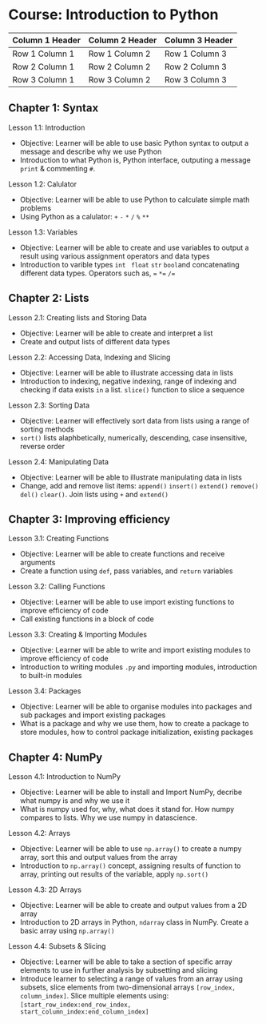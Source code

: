 Course: Introduction to Python
================================

| Column 1 Header | Column 2 Header | Column 3 Header |
| --------------- | --------------- | --------------- |
| Row 1 Column 1 | Row 1 Column 2 | Row 1 Column 3 |
| Row 2 Column 1 | Row 2 Column 2 | Row 2 Column 3 |
| Row 3 Column 1 | Row 3 Column 2 | Row 3 Column 3 |

Chapter 1: Syntax
-------------------------------------------------------

Lesson 1.1: Introduction
* Objective: Learner will be able to use basic Python syntax to output a message and describe why we use Python
* Introduction to what Python is, Python interface, outputing a message `print` & commenting `#`. 

Lesson 1.2: Calulator
* Objective: Learner will be able to use Python to calculate simple math problems
* Using Python as a calulator: `+` `-` `*`  `/`  `%`  `**` 

Lesson 1.3: Variables 
* Objective: Learner will be able to create and use variables to output a result using various assignment operators and data types
* Introduction to varible types `int`  ` float`  `str`  `bool`and concatenating different data types. Operators such as, `=` `*=` `/=`


Chapter 2: Lists
-----------------------------------

Lesson 2.1: Creating lists and Storing Data
* Objective: Learner will be able to create and interpret a list
* Create and output lists of different data types 

Lesson 2.2: Accessing Data, Indexing and Slicing
* Objective: Learner will be able to illustrate accessing data in lists
* Introduction to indexing, negative indexing, range of indexing and checking if data exists `in` a list. `slice()` function to slice a sequence

Lesson 2.3: Sorting Data 
* Objective: Learner will effectively sort data from lists using a range of sorting methods
* `sort()` lists alaphbetically, numerically, descending, case insensitive, reverse order

Lesson 2.4: Manipulating Data
* Objective: Learner will be able to illustrate manipulating data in lists
* Change, add and remove list items: `append()` `insert()` `extend()` `remove()` `del()` `clear()`. Join lists using `+` and `extend()`


Chapter 3: Improving efficiency 
------------------------------------------------

Lesson 3.1: Creating Functions
* Objective: Learner will be able to create functions and receive arguments
* Create a function using `def`, pass variables, and `return` variables

Lesson 3.2: Calling Functions
* Objective: Learner will be able to use import existing functions to improve efficiency of code
* Call existing functions in a block of code

Lesson 3.3: Creating & Importing Modules
* Objective: Learner will be able to write and import existing modules to improve efficiency of code
* Introduction to writing modules `.py` and importing modules, introduction to built-in modules 

Lesson 3.4: Packages
* Objective: Learner will be able to organise modules into packages and sub packages and import existing packages
* What is a package and why we use them, how to create a package to store modules, how to control package initialization, existing packages


Chapter 4: NumPy
----------------------------------------------

Lesson 4.1: Introduction to NumPy
* Objective: Learner will be able to install and Import NumPy, decribe what numpy is and why we use it
* What is numpy used for, why, what does it stand for. How numpy compares to lists. Why we use numpy in datascience.


Lesson 4.2: Arrays
* Objective: Learner will be able to use `np.array()` to create a numpy array, sort this and output values from the array
* Introduction to `np.array()` concept, assigning results of function to array, printing out results of the variable, apply `np.sort()` 

Lesson 4.3: 2D Arrays
* Objective: Learner will be able to create and output values from a 2D array
* Introduction to 2D arrays in Python, `ndarray` class in NumPy. Create a basic array using `np.array()` 

Lesson 4.4: Subsets & Slicing
* Objective: Learner will be able to take a section of specific array elements to use in further analysis by subsetting and slicing 
* Introduce learner to selecting a range of values from an array using subsets, slice elements from two-dimensional arrays `[row_index, column_index]`. Slice multiple elements using: `[start_row_index:end_row_index, start_column_index:end_column_index]`

